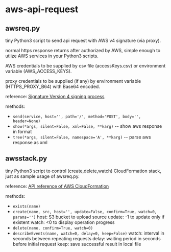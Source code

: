 # aws-api-request

## awsreq.py
tiny Python3 script to send api request with AWS v4 signature (via proxy).

normal https response returns after authorized by AWS,
simple enough to utlize AWS services in your Python3 scripts.

AWS credentials to be supplied by csv file (accessKeys.csv) or environment variable (AWS_ACCESS_KEYS).

proxy credentials to be supplied (if any) by environment variable (HTTPS_PROXY_B64) with Base64 encoded.

reference:
  [Signature Version 4 signing process](https://docs.aws.amazon.com/general/latest/gr/signature-version-4.html)

methods:
- `send(service, host='', path='/', method='POST', body='', header=None)`
- `show(*args, silent=False, xml=False, **karg)`
  -- show aws response in format
- `tree(*args, silent=False, namespace='A', **karg)`
  -- parse aws response as xml

## awsstack.py
tiny Python3 script to control (create,delete,watch) CloudFormation stack,
just as sample usage of awsreq.py.

reference:
  [API reference of AWS CloudFormation](https://docs.aws.amazon.com/AWSCloudFormation/latest/APIReference/Welcome.html)

methods:
- `exists(name)`
- `create(name, src, host='', update=False, confirm=True, watch=0, params='')`
  host: S3 bucket to upload source
  update: -1 to update only if existent
  watch: <0 to display operation progress
- `delete(name, confirm=True, watch=0)`
- `describeEvents(name, watch=0, delay=0, keep=False)`
  watch: interval in seconds between repeating requests
  delay: waiting period in seconds before initial request
  keep: save successful result in local file
